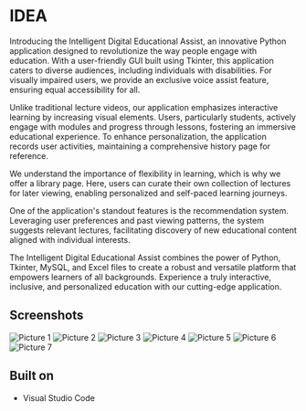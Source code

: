 # IDEA
Introducing the Intelligent Digital Educational Assist, an innovative Python application designed to revolutionize the way people engage with education. With a user-friendly GUI built using Tkinter, this application caters to diverse audiences, including individuals with disabilities. For visually impaired users, we provide an exclusive voice assist feature, ensuring equal accessibility for all.

Unlike traditional lecture videos, our application emphasizes interactive learning by increasing visual elements. Users, particularly students, actively engage with modules and progress through lessons, fostering an immersive educational experience. To enhance personalization, the application records user activities, maintaining a comprehensive history page for reference.

We understand the importance of flexibility in learning, which is why we offer a library page. Here, users can curate their own collection of lectures for later viewing, enabling personalized and self-paced learning journeys.

One of the application's standout features is the recommendation system. Leveraging user preferences and past viewing patterns, the system suggests relevant lectures, facilitating discovery of new educational content aligned with individual interests.

The Intelligent Digital Educational Assist combines the power of Python, Tkinter, MySQL, and Excel files to create a robust and versatile platform that empowers learners of all backgrounds. Experience a truly interactive, inclusive, and personalized education with our cutting-edge application.


## Screenshots

![Picture 1](https://github.com/Sanjana1304/IDEA/assets/64159652/0c84d3ff-7cf4-44f6-954b-79119a3f90fd)
![Picture 2](https://github.com/Sanjana1304/IDEA/assets/64159652/6e2ef809-fb54-4caa-99e6-21db954480d5)
![Picture 3](https://github.com/Sanjana1304/IDEA/assets/64159652/3b08148b-552c-4655-923e-129f8743dfca)
![Picture 4](https://github.com/Sanjana1304/IDEA/assets/64159652/3bcafab6-08de-438b-8373-e42ddec083cb)
![Picture 5](https://github.com/Sanjana1304/IDEA/assets/64159652/4a9e8b2d-b6b0-47cb-a29d-27dc2c70d738)
![Picture 6](https://github.com/Sanjana1304/IDEA/assets/64159652/c971a2df-694d-4ee5-9741-94910bb5f127)
![Picture 7](https://github.com/Sanjana1304/IDEA/assets/64159652/4511dd3a-7632-4312-acdd-920f1b23a7fb)

## Built on
- Visual Studio Code
